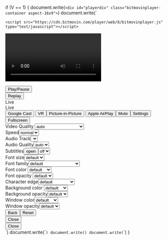 if (V == 1) {
  document.write(`<div id="playerdiv" class="bitmovinplayer-container aspect-16x9">`)
  document.write(`
  <style>
  div#playerdiv {${hw}}
  .bitmovinplayer-ad-container, .bitmovinplayer-container{direction:ltr;}.bmpui-ui-watermark,#bmpui-id-184,#bmpui-id-132{display: none; !important}#bmpui-id-185{margin:9px 20px 0 10px}.bmpui-ui-buffering-overlay{background-color:#000000b3}.notloaded .bmpui-ui-buffering-overlay-indicator{display:inline-block!important}#playerdiv .bmpui-ui-buffering-overlay .bmpui-ui-buffering-overlay-indicator{background:#fff;height:1em;margin:.5em;width:1em;border-radius:10px</style>
    <script src="https://cdn.bitmovin.com/player/web/8/bitmovinplayer.js" type="text/javascript"></script>
  <video id="bitmovinplayer-video-playerdiv" src="blob:https://www.beinshottv.com/61bf6bce-ab5f-4cc2-b545-2a368cace293" webkit-playsinline="" playsinline=""></video>
  <div class="bitmovinplayer-poster">
  </div>
  <div id="bmpui-id-125" class="bmpui-ui-uicontainer bmpui-ui-skin-smallscreen bmpui-flexbox bmpui-controls-shown bmpui-layout-max-width-400 bmpui-player-state-paused" role="region" aria-label="Video player">
  <div class="bmpui-container-wrapper">
  <div id="bmpui-id-35" class="bmpui-ui-subtitle-overlay bmpui-hidden bmpui-controlbar-visible">
  <div class="bmpui-container-wrapper">
  </div>
  </div>
  <div id="bmpui-id-100" class="bmpui-ui-buffering-overlay bmpui-hidden">
  <div class="bmpui-container-wrapper">
  <div id="bmpui-id-101" class="bmpui-ui-buffering-overlay-indicator" role="img">
  </div>
  <div id="bmpui-id-102" class="bmpui-ui-buffering-overlay-indicator" role="img">
  </div>
  <div id="bmpui-id-103" class="bmpui-ui-buffering-overlay-indicator" role="img">
  </div>
  </div>
  </div>
  <div id="bmpui-id-104" class="bmpui-ui-cast-status-overlay bmpui-hidden">
  <div class="bmpui-container-wrapper">
  <span id="bmpui-id-105" class="bmpui-ui-cast-status-label">
  </span>
  </div>
  </div>
  <div id="bmpui-id-106" class="bmpui-ui-playbacktoggle-overlay">
  <div class="bmpui-container-wrapper">
  <button id="bmpui-id-107" aria-label="Play" class="bmpui-ui-hugeplaybacktogglebutton bmpui-stoptoggle bmpui-off bmpui-no-transition-animations" type="button" aria-pressed="false" tabindex="0" role="button">
  <span class="bmpui-label">Play/Pause</span><div class="bmpui-image">
  </div>
  </button>
  </div>
  </div>
  <div id="bmpui-id-108" class="bmpui-ui-recommendation-overlay bmpui-hidden">
  <div class="bmpui-container-wrapper">
  <button id="bmpui-id-109" aria-label="Replay" class="bmpui-ui-hugereplaybutton" type="button" aria-pressed="false" tabindex="0" role="button">
  <span class="bmpui-label">Replay</span>
  <div class="bmpui-image"></div>
  </button></div></div>
  <div id="bmpui-id-99" class="bmpui-ui-controlbar" role="region" aria-label="Video player controls">
  <div class="bmpui-container-wrapper">
  <div id="bmpui-id-98" class="bmpui-ui-container bmpui-controlbar-top">
  <div class="bmpui-container-wrapper">
  <span id="bmpui-id-89" class="bmpui-ui-playbacktimelabel bmpui-ui-playbacktimelabel-live bmpui-hidden bmpui-ui-playbacktimelabel-live-edge">Live</span>
  <div id="bmpui-id-96" class="bmpui-ui-seekbar bmpui-hidden" role="slider" aria-label="Video timeline" tabindex="0" aria-valuemin="0" aria-valuemax="0" aria-valuenow="0" aria-valuetext="Timeshift Value: 0">
  <div class="bmpui-seekbar">
  <div class="bmpui-seekbar-backdrop" style="transform: scaleX(0.99999);"></div><div class="bmpui-seekbar-bufferlevel" style="transform: scaleX(0.99999);">
  </div>
  <div class="bmpui-seekbar-seekposition" style="transform: scaleX(0);"></div>
  <div class="bmpui-seekbar-playbackposition" style="transform: scaleX(0.99999);">
  </div><div class="bmpui-seekbar-markers"></div>
  <div class="bmpui-seekbar-playbackposition-marker" style="transform: translateX(0px);"></div>
  </div>
  <div id="bmpui-id-90" class="bmpui-ui-seekbar-label bmpui-hidden">
  <div class="bmpui-container-wrapper">
  <div id="bmpui-id-95" class="bmpui-seekbar-label-inner">
  <div class="bmpui-container-wrapper">
  <div id="bmpui-id-93" class="bmpui-ui-component bmpui-seekbar-thumbnail" role="img"></div>
  <div id="bmpui-id-94" class="bmpui-seekbar-label-metadata">
  <div class="bmpui-container-wrapper">
  <span id="bmpui-id-92" class="bmpui-ui-label bmpui-seekbar-label-title">
  </span><span id="bmpui-id-91" class="bmpui-ui-label bmpui-seekbar-label-time"></span></div></div></div></div></div></div></div><span id="bmpui-id-97" class="bmpui-ui-playbacktimelabel bmpui-text-right bmpui-ui-playbacktimelabel-live bmpui-ui-playbacktimelabel-live-edge" style="min-width: 41px;">Live</span></div>
  </div></div></div>
  <div id="bmpui-id-118" class="bmpui-ui-titlebar"><div class="bmpui-container-wrapper">
  <span id="bmpui-id-110" class="bmpui-ui-label bmpui-label-metadata bmpui-label-metadata-title"></span><button id="bmpui-id-111" aria-label="Google Cast" class="bmpui-ui-casttogglebutton bmpui-off bmpui-hidden" type="button" aria-pressed="false" tabindex="0" role="button"><span class="bmpui-label">Google Cast</span></button>
  <button id="bmpui-id-112" aria-label="VR" class="bmpui-ui-vrtogglebutton bmpui-off bmpui-hidden" type="button" aria-pressed="false" tabindex="0" role="button"><span class="bmpui-label">VR</span></button><button id="bmpui-id-113" aria-label="Picture-in-Picture" class="bmpui-ui-piptogglebutton bmpui-off bmpui-hidden" type="button" aria-pressed="false" tabindex="0" role="button"><span class="bmpui-label">Picture-in-Picture</span></button>
  <button id="bmpui-id-114" aria-label="Apple AirPlay" class="bmpui-ui-airplaytogglebutton bmpui-off bmpui-hidden" type="button" aria-pressed="false" tabindex="0" role="button">
  <span class="bmpui-label">Apple AirPlay</span>
  </button><button id="bmpui-id-115" aria-label="Mute" class="bmpui-ui-volumetogglebutton bmpui-unmuted" type="button" aria-pressed="false" tabindex="0" role="button" data-bmpui-volume-level-tens="10"><span class="bmpui-label">Mute</span></button><button id="bmpui-id-116" aria-label="Settings" class="bmpui-ui-settingstogglebutton bmpui-off" type="button" aria-pressed="false" tabindex="0" role="pop-up button" aria-owns="bmpui-id-49" aria-haspopup="true">
  <span class="bmpui-label">Settings</span></button><button id="bmpui-id-117" aria-label="Fullscreen" class="bmpui-ui-fullscreentogglebutton bmpui-off" type="button" aria-pressed="false" tabindex="0" role="button">
  <span class="bmpui-label">Fullscreen</span></button></div></div><div id="bmpui-id-50" class="bmpui-ui-settings-panel bmpui-hidden"><div class="bmpui-container-wrapper">
  <div id="bmpui-id-49" class="bmpui-ui-settings-panel-page bmpui-active" role="menu"><div class="bmpui-container-wrapper"><div id="bmpui-id-38" class="bmpui-ui-settings-panel-item" role="menuitem" aria-haspopup="true"><div class="bmpui-container-wrapper"><label id="bmpui-id-39" for="bmpui-id-37" class="bmpui-ui-label">Video Quality</label>
  <select id="bmpui-id-37" class="bmpui-ui-selectbox bmpui-ui-videoqualityselectbox"><option value="auto" selected="selected">auto</option><option value="234_200000">416x234, 200kbps</option><option value="360_450000">640x360, 450kbps</option><option value="480_800000">854x480, 800kbps</option>
  <option value="720_1800000">1280x720, 1800kbps</option><option value="1080_4000000">1920x1080, 4000kbps</option></select></div></div><div id="bmpui-id-41" class="bmpui-ui-settings-panel-item bmpui-last" role="menuitem" aria-haspopup="true"><div class="bmpui-container-wrapper"><label id="bmpui-id-42" for="bmpui-id-40" class="bmpui-ui-label">Speed</label><select id="bmpui-id-40" class="bmpui-ui-selectbox bmpui-ui-playbackspeedselectbox"><option value="0.25">0.25x</option><option value="0.5">0.5x</option><option value="1" selected="selected">normal</option><option value="1.5">1.5x</option><option value="2">2x</option></select></div></div><div id="bmpui-id-44" class="bmpui-ui-settings-panel-item bmpui-hidden" role="menuitem" aria-haspopup="true"><div class="bmpui-container-wrapper"><label id="bmpui-id-45" for="bmpui-id-43" class="bmpui-ui-label">Audio Track</label><select id="bmpui-id-43" class="bmpui-ui-selectbox bmpui-ui-audiotrackselectbox"></select></div></div><div id="bmpui-id-47" class="bmpui-ui-settings-panel-item bmpui-hidden" role="menuitem" aria-haspopup="true"><div class="bmpui-container-wrapper"><label id="bmpui-id-48" for="bmpui-id-46" class="bmpui-ui-label">Audio Quality</label><select id="bmpui-id-46" class="bmpui-ui-selectbox bmpui-ui-audioqualityselectbox"><option value="auto" selected="selected">auto</option></select></div></div><div id="bmpui-id-86" class="bmpui-ui-settings-panel-item bmpui-hidden" role="menubar" aria-haspopup="true"><div class="bmpui-container-wrapper"><label id="bmpui-id-85" class="bmpui-ui-label"><span>Subtitles</span><button id="bmpui-id-83" aria-label="Subtitles" class="bmpui-ui-settingspanelpageopenbutton" type="button" aria-pressed="false" tabindex="0" role="menuitem" aria-haspopup="true" aria-owns="bmpui-id-51"><span class="bmpui-label">open</span></button></label><select id="bmpui-id-84" class="bmpui-ui-selectbox bmpui-ui-subtitleselectbox" aria-label="Select subtitle"><option value="null" selected="selected">off</option></select></div></div></div></div><div id="bmpui-id-51" class="bmpui-ui-settings-panel-page" role="menu"><div class="bmpui-container-wrapper"><div id="bmpui-id-54" class="bmpui-ui-settings-panel-item" role="menuitem" aria-haspopup="true"><div class="bmpui-container-wrapper">
  <label id="bmpui-id-55" for="bmpui-id-53" class="bmpui-ui-label">Font size</label><select id="bmpui-id-53" class="bmpui-ui-selectbox bmpui-ui-subtitlesettingsfontsizeselectbox"><option value="null">default</option><option value="50">50%</option><option value="75">75%</option><option value="100">100%</option><option value="150">150%</option><option value="200">200%</option><option value="300">300%</option><option value="400">400%</option></select></div></div><div id="bmpui-id-57" class="bmpui-ui-settings-panel-item" role="menuitem" aria-haspopup="true"><div class="bmpui-container-wrapper"><label id="bmpui-id-58" for="bmpui-id-56" class="bmpui-ui-label">Font family</label><select id="bmpui-id-56" class="bmpui-ui-selectbox bmpui-ui-subtitlesettingsfontfamilyselectbox"><option value="null">default</option><option value="monospacedserif">monospaced serif</option><option value="proportionalserif">proportional serif</option><option value="monospacedsansserif">monospaced sans serif</option><option value="proportionalsansserif">proportional serif</option><option value="casual">casual</option><option value="cursive">cursive</option><option value="smallcapital">small capital</option></select></div></div><div id="bmpui-id-60" class="bmpui-ui-settings-panel-item" role="menuitem" aria-haspopup="true">
  <div class="bmpui-container-wrapper">
  <label id="bmpui-id-61" for="bmpui-id-59" class="bmpui-ui-label">Font color
  </label>
  <select id="bmpui-id-59" class="bmpui-ui-selectbox bmpui-ui-subtitlesettingsfontcolorselectbox"><option value="null">default</option>
  <option value="white">white</option>
  <option value="black">black</option>
  <option value="red">red</option>
  <option value="green">green
  </option><option value="blue">blue</option>
  <option value="cyan">cyan</option>
  <option value="yellow">yellow</option>
  <option value="magenta">magenta</option></select></div>
  </div>
  <div id="bmpui-id-63" class="bmpui-ui-settings-panel-item" role="menuitem" aria-haspopup="true"><div class="bmpui-container-wrapper"><label id="bmpui-id-64" for="bmpui-id-62" class="bmpui-ui-label">Font opacity</label>
  <select id="bmpui-id-62" class="bmpui-ui-selectbox bmpui-ui-subtitlesettingsfontopacityselectbox"><option value="null">default</option>
  <option value="100">100%</option><option value="75">75%</option><option value="50">50%</option><option value="25">25%</option></select></div></div><div id="bmpui-id-66" class="bmpui-ui-settings-panel-item" role="menuitem" aria-haspopup="true">
  <div class="bmpui-container-wrapper"><label id="bmpui-id-67" for="bmpui-id-65" class="bmpui-ui-label">Character edge</label><select id="bmpui-id-65" class="bmpui-ui-selectbox bmpui-ui-subtitlesettingscharacteredgeselectbox"><option value="null">default</option>
  <option value="raised">raised</option>
  <option value="depressed">depressed</option><option value="uniform">uniform</option><option value="dropshadowed">drop shadowed</option>
  </select></div></div><div id="bmpui-id-69" class="bmpui-ui-settings-panel-item" role="menuitem" aria-haspopup="true"><div class="bmpui-container-wrapper"><label id="bmpui-id-70" for="bmpui-id-68" class="bmpui-ui-label">Background color</label>
  <select id="bmpui-id-68" class="bmpui-ui-selectbox bmpui-ui-subtitlesettingsbackgroundcolorselectbox"><option value="null">default</option><option value="white">white</option><option value="black">black</option><option value="red">red</option><option value="green">green</option><option value="blue">blue</option><option value="cyan">cyan</option><option value="yellow">yellow</option><option value="magenta">magenta</option></select></div></div><div id="bmpui-id-72" class="bmpui-ui-settings-panel-item" role="menuitem" aria-haspopup="true"><div class="bmpui-container-wrapper">
  <label id="bmpui-id-73" for="bmpui-id-71" class="bmpui-ui-label">Background opacity</label><select id="bmpui-id-71" class="bmpui-ui-selectbox bmpui-ui-subtitlesettingsbackgroundopacityselectbox"><option value="null">default</option><option value="100">100%</option><option value="75">75%</option><option value="50">50%</option><option value="25">25%</option><option value="0">0%</option></select></div></div>
  <div id="bmpui-id-75" class="bmpui-ui-settings-panel-item" role="menuitem" aria-haspopup="true"><div class="bmpui-container-wrapper"><label id="bmpui-id-76" for="bmpui-id-74" class="bmpui-ui-label">Window color</label><select id="bmpui-id-74" class="bmpui-ui-selectbox bmpui-ui-subtitlesettingswindowcolorselectbox"><option value="null">default</option><option value="white">white</option><option value="black">black</option><option value="red">red</option><option value="green">green</option><option value="blue">blue</option><option value="cyan">cyan</option><option value="yellow">yellow</option><option value="magenta">magenta</option></select></div></div><div id="bmpui-id-78" class="bmpui-ui-settings-panel-item" role="menuitem" aria-haspopup="true"><div class="bmpui-container-wrapper"><label id="bmpui-id-79" for="bmpui-id-77" class="bmpui-ui-label">Window opacity</label><select id="bmpui-id-77" class="bmpui-ui-selectbox bmpui-ui-subtitlesettingswindowopacityselectbox"><option value="null">default</option><option value="100">100%</option><option value="75">75%</option><option value="50">50%</option><option value="25">25%</option><option value="0">0%</option></select></div></div><div id="bmpui-id-82" class="bmpui-ui-settings-panel-item bmpui-last" role="menubar"><div class="bmpui-container-wrapper"><button id="bmpui-id-80" aria-label="Back" class="bmpui-ui-settingspanelpagebackbutton" type="button" aria-pressed="false" tabindex="0" role="button"><span class="bmpui-label">Back</span></button><button id="bmpui-id-81" aria-label="Reset" class="bmpui-ui-subtitlesettingsresetbutton" type="button" aria-pressed="false" tabindex="0" role="button"><span class="bmpui-label">Reset</span></button></div></div><button id="bmpui-id-88" aria-label="Close" class="bmpui-ui-closebutton" type="button" aria-pressed="false" tabindex="0" role="button"><span class="bmpui-label">Close</span></button></div></div><button id="bmpui-id-87" aria-label="Close" class="bmpui-ui-closebutton" type="button" aria-pressed="false" tabindex="0" role="button"><span class="bmpui-label">Close</span></button></div></div><button id="bmpui-id-121" aria-label="Link to Homepage" class="bmpui-ui-watermark" type="button" aria-pressed="false" tabindex="0" role="link" data-url="http://bitmovin.com"><span class="bmpui-label">logo</span></button><div id="bmpui-id-122" class="bmpui-ui-errormessage-overlay bmpui-hidden">
  <div class="bmpui-container-wrapper"><canvas class="bmpui-ui-tvnoisecanvas"></canvas><span id="bmpui-id-123" class="bmpui-ui-errormessage-label"></span></div></div></div></div></div>`)
  document.write(`<script type="text/javascript">
  function override(url){ if (url.indexOf("licensing.bitmovin.com/licensing") > -1) return "data:text/plain;charset=utf-8;base64,eyJzdGF0dXMiOiJncmFudGVkIiwibWVzc2FnZSI6IlRoZXJlIHlvdSBnby4ifQ=="; if (url.indexOf("licensing.bitmovin.com/impression") > -1) return "data:text/plain;charset=utf-8;base64,eyJzdGF0dXMiOiJncmFudGVkIiwibWVzc2FnZSI6IlRoZXJlIHlvdSBnby4ifQ=="; return url;}
  var opens = XMLHttpRequest.prototype.open;XMLHttpRequest.prototype.open = function() {var url = override(arguments[1]);arguments[1] = url;return opens.apply(this, arguments);}
  var config = {key: "11d3698c-efdf-42f1-8769-54663995de2b",playback: {autoplay:true,muted: false,}};
  
  var source = {'hls':'${m3u8}'};
  
  var playerContainer = document.getElementById('playerdiv');
  var player = new bitmovin.player.Player(playerContainer, config);
  player.load(source).then(function() {player.play();console.log();});
  </script>`)
  document.write(`<style>.bitmovinplayer-ad-container, .bitmovinplayer-container{direction:ltr;}.bmpui-ui-watermark,#bmpui-id-184,#bmpui-id-132{display: none; !important}#bmpui-id-185{margin:9px 20px 0 10px}.bmpui-ui-buffering-overlay{background-color:#000000b3}.notloaded .bmpui-ui-buffering-overlay-indicator{display:inline-block!important}#playerdiv .bmpui-ui-buffering-overlay .bmpui-ui-buffering-overlay-indicator{background:#fff;height:1em;margin:.5em;width:1em;border-radius:10px</style>`)
  document.write(`</div>`)
}



